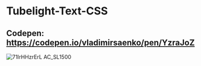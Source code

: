 # Tubelight-Text-CSS

## Codepen: https://codepen.io/vladimirsaenko/pen/YzraJoZ

![71IrHHzrErL _AC_SL1500_](https://user-images.githubusercontent.com/56477695/147857643-5bb10ffc-0a66-4b93-99bf-31422ea606bb.jpg)
